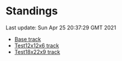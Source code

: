 # Standings

Last update: Sun Apr 25 20:37:29 GMT 2021

* [Base track](comps/Base/2021-04-25/standings.md)
* [Test12x12x6 track](comps/Test12x12x6/2021-04-25/standings.md)
* [Test18x22x9 track](comps/Test18x22x9/2021-04-25/standings.md)
